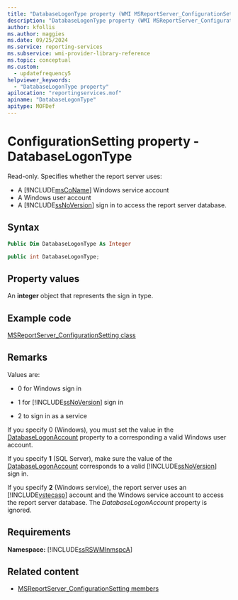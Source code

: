 ```yaml
---
title: "DatabaseLogonType property (WMI MSReportServer_ConfigurationSetting)"
description: "DatabaseLogonType property (WMI MSReportServer_ConfigurationSetting)"
author: kfollis
ms.author: maggies
ms.date: 09/25/2024
ms.service: reporting-services
ms.subservice: wmi-provider-library-reference
ms.topic: conceptual
ms.custom:
  - updatefrequency5
helpviewer_keywords:
  - "DatabaseLogonType property"
apilocation: "reportingservices.mof"
apiname: "DatabaseLogonType"
apitype: MOFDef
---
```

# ConfigurationSetting property - DatabaseLogonType
  Read-only. Specifies whether the report server uses:
  - A [!INCLUDE[msCoName](../../includes/msconame-md.md)] Windows service account
  - A Windows user account
  - A [!INCLUDE[ssNoVersion](../../includes/ssnoversion-md.md)] sign in to access the report server database.  
  
## Syntax  
  
```vb  
Public Dim DatabaseLogonType As Integer  
```  
  
```csharp  
public int DatabaseLogonType;  
```  
  
## Property values  
 An **integer** object that represents the sign in type.  
  
## Example code  
 [MSReportServer_ConfigurationSetting class](../../reporting-services/wmi-provider-library-reference/msreportserver-configurationsetting-class.md)  
  
## Remarks  
 Values are:  
  
-   0 for Windows sign in  
  
-   1 for [!INCLUDE[ssNoVersion](../../includes/ssnoversion-md.md)] sign in  
  
-   2 to sign in as a service  
  
 If you specify 0 (Windows), you must set the value in the [DatabaseLogonAccount](../../reporting-services/wmi-provider-library-reference/configurationsetting-property-databaselogonaccount.md) property to a corresponding a valid Windows user account.  
  
 If you specify **1** (SQL Server), make sure the value of the [DatabaseLogonAccount](../../reporting-services/wmi-provider-library-reference/configurationsetting-property-databaselogonaccount.md) corresponds to a valid [!INCLUDE[ssNoVersion](../../includes/ssnoversion-md.md)] sign in.  
  
 If you specify **2** (Windows service), the report server uses an [!INCLUDE[vstecasp](../../includes/vstecasp-md.md)] account and the Windows service account to access the report server database. The *DatabaseLogonAccount* property is ignored.  
  
## Requirements  
 **Namespace:** [!INCLUDE[ssRSWMInmspcA](../../includes/ssrswminmspca-md.md)]  
  
## Related content

- [MSReportServer_ConfigurationSetting members](../../reporting-services/wmi-provider-library-reference/msreportserver-configurationsetting-members.md)
